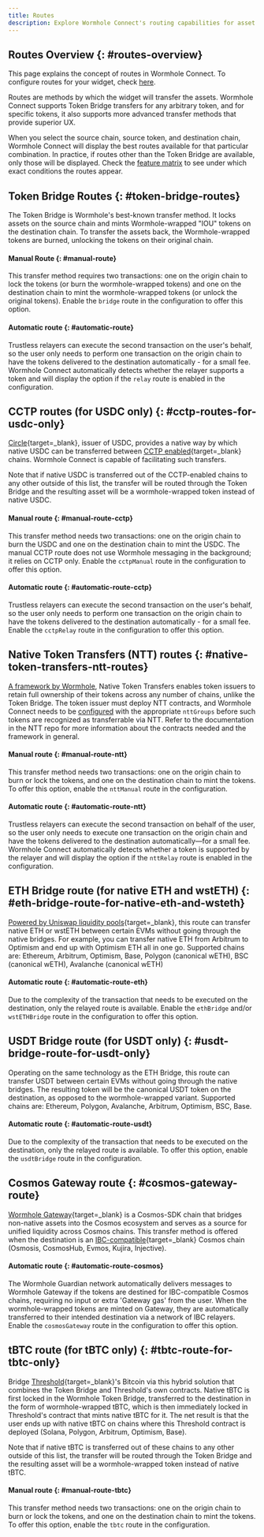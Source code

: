 ```yaml
---
title: Routes
description: Explore Wormhole Connect's routing capabilities for asset transfers, featuring Token Bridge, CCTP, NTT, and various blockchain-specific routes for optimal UX. 
---
```


## Routes Overview {: #routes-overview}

This page explains the concept of routes in Wormhole Connect. To configure routes for your widget, check [here](../connect/configuration.md).

Routes are methods by which the widget will transfer the assets. Wormhole Connect supports Token Bridge transfers for any arbitrary token, and for specific tokens, it also supports more advanced transfer methods that provide superior UX.

When you select the source chain, source token, and destination chain, Wormhole Connect will display the best routes available for that particular combination. In practice,  if routes other than the Token Bridge are available, only those will be displayed. Check the [feature matrix](./features.md) to see under which exact conditions the routes appear.

## Token Bridge Routes {: #token-bridge-routes}

The Token Bridge is Wormhole's best-known transfer method. It locks assets on the source chain and mints Wormhole-wrapped "IOU" tokens on the destination chain. To transfer the assets back, the Wormhole-wrapped tokens are burned, unlocking the tokens on their original chain.

#### Manual Route {: #manual-route}

This transfer method requires two transactions: one on the origin chain to lock the tokens (or burn the wormhole-wrapped tokens) and one on the destination chain to mint the wormhole-wrapped tokens (or unlock the original tokens). Enable the `bridge` route in the configuration to offer this option.

#### Automatic route {: #automatic-route}

Trustless relayers can execute the second transaction on the user's behalf, so the user only needs to perform one transaction on the origin chain to have the tokens delivered to the destination automatically - for a small fee. Wormhole Connect automatically detects whether the relayer supports a token and will display the option if the `relay` route is enabled in the configuration.

## CCTP routes (for USDC only) {: #cctp-routes-for-usdc-only}
 
[Circle](https://www.circle.com/en/){target=\_blank}, issuer of USDC, provides a native way by which native USDC can be transferred between [CCTP enabled](https://www.circle.com/en/cross-chain-transfer-protocol){target=\_blank} chains. Wormhole Connect is capable of facilitating such transfers.

Note that if native USDC is transferred out of the CCTP-enabled chains to any other outside of this list, the transfer will be routed through the Token Bridge and the resulting asset will be a wormhole-wrapped token instead of native USDC.

#### Manual route {: #manual-route-cctp}
This transfer method needs two transactions: one on the origin chain to burn the USDC and one on the destination chain to mint the USDC. The manual CCTP route does not use Wormhole messaging in the background; it relies on CCTP only. Enable the `cctpManual` route in the configuration to offer this option.

#### Automatic route {: #automatic-route-cctp}
Trustless relayers can execute the second transaction on the user's behalf, so the user only needs to perform one transaction on the origin chain to have the tokens delivered to the destination automatically - for a small fee. Enable the `cctpRelay` route in the configuration to offer this option.

## Native Token Transfers (NTT) routes {: #native-token-transfers-ntt-routes}

[A framework by Wormhole](https://github.com/wormhole-foundation/example-native-token-transfers), Native Token Transfers enables token issuers to retain full ownership of their tokens across any number of chains, unlike the Token Bridge. The token issuer must deploy NTT contracts, and Wormhole Connect needs to be [configured](./configuration.md) with the appropriate `nttGroups` before such tokens are recognized as transferrable via NTT. Refer to the documentation in the NTT repo for more information about the contracts needed and the framework in general.

#### Manual route {: #manual-route-ntt}
This transfer method needs two transactions: one on the origin chain to burn or lock the tokens, and one on the destination chain to mint the tokens. To offer this option, enable the `nttManual` route in the configuration.

#### Automatic route  {: #automatic-route-ntt}
Trustless relayers can execute the second transaction on behalf of the user, so the user only needs to execute one transaction on the origin chain and have the tokens delivered to the destination automatically—for a small fee. Wormhole Connect automatically detects whether a token is supported by the relayer and will display the option if the `nttRelay` route is enabled in the configuration.

## ETH Bridge route (for native ETH and wstETH) {: #eth-bridge-route-for-native-eth-and-wsteth}

[Powered by Uniswap liquidity pools](https://github.com/wormhole-foundation/example-uniswap-liquidity-layer){target=\_blank}, this route can transfer native ETH or wstETH between certain EVMs without going through the native bridges. For example, you can transfer native ETH from Arbitrum to Optimism and end up with Optimism ETH all in one go. Supported chains are: Ethereum, Arbitrum, Optimism, Base, Polygon (canonical wETH), BSC (canonical wETH), Avalanche (canonical wETH)

#### Automatic route {: #automatic-route-eth}
Due to the complexity of the transaction that needs to be executed on the destination, only the relayed route is available. Enable the `ethBridge` and/or `wstETHBridge` route in the configuration to offer this option.

## USDT Bridge route (for USDT only) {: #usdt-bridge-route-for-usdt-only}

Operating on the same technology as the ETH Bridge, this route can transfer USDT between certain EVMs without going through the native bridges. The resulting token will be the canonical USDT token on the destination, as opposed to the wormhole-wrapped variant. Supported chains are: Ethereum, Polygon, Avalanche, Arbitrum, Optimism, BSC, Base.

#### Automatic route {: #automatic-route-usdt}

Due to the complexity of the transaction that needs to be executed on the destination, only the relayed route is available. To offer this option, enable the `usdtBridge` route in the configuration.

## Cosmos Gateway route {: #cosmos-gateway-route}

[Wormhole Gateway](https://docs.wormhole.com/wormhole/explore-wormhole/gateway){target=\_blank}  is a Cosmos-SDK chain that bridges non-native assets into the Cosmos ecosystem and serves as a source for unified liquidity across Cosmos chains. This transfer method is offered when the destination is an [IBC-compatible](https://cosmos.network/ibc/){target=\_blank}  Cosmos chain (Osmosis, CosmosHub, Evmos, Kujira, Injective).

#### Automatic route {: #automatic-route-cosmos}

The Wormhole Guardian network automatically delivers messages to Wormhole Gateway if the tokens are destined for IBC-compatible Cosmos chains, requiring no input or extra 'Gateway gas' from the user. When the wormhole-wrapped tokens are minted on Gateway, they are automatically transferred to their intended destination via a network of IBC relayers. Enable the `cosmosGateway` route in the configuration to offer this option.

## tBTC route (for tBTC only) {: #tbtc-route-for-tbtc-only}

Bridge [Threshold](https://threshold.network/){target=\_blank}'s Bitcoin via this hybrid solution that combines the Token Bridge and Threshold's own contracts. Native tBTC is first locked in the Wormhole Token Bridge, transferred to the destination in the form of wormhole-wrapped tBTC, which is then immediately locked in Threshold's contract that mints native tBTC for it. The net result is that the user ends up with native tBTC on chains where this Threshold contract is deployed (Solana, Polygon, Arbitrum, Optimism, Base).

Note that if native tBTC is transferred out of these chains to any other outside of this list, the transfer will be routed through the Token Bridge and the resulting asset will be a wormhole-wrapped token instead of native tBTC.

#### Manual route  {: #manual-route-tbtc}

This transfer method needs two transactions: one on the origin chain to burn or lock the tokens, and one on the destination chain to mint the tokens. To offer this option, enable the `tbtc` route in the configuration.